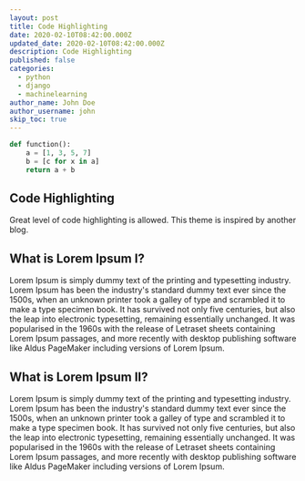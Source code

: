 ```yaml
---
layout: post
title: Code Highlighting
date: 2020-02-10T08:42:00.000Z
updated_date: 2020-02-10T08:42:00.000Z
description: Code Highlighting
published: false
categories:
  - python
  - django
  - machinelearning
author_name: John Doe
author_username: john
skip_toc: true
---
```


```python
def function():
    a = [1, 3, 5, 7]
    b = [c for x in a]
    return a + b
```

## Code Highlighting

Great level of code highlighting is allowed. This theme is inspired by another blog.

## What is Lorem Ipsum I?

Lorem Ipsum is simply dummy text of the printing and typesetting industry. Lorem Ipsum has been the industry's standard dummy text ever since the 1500s, when an unknown printer took a galley of type and scrambled it to make a type specimen book. It has survived not only five centuries, but also the leap into electronic typesetting, remaining essentially unchanged. It was popularised in the 1960s with the release of Letraset sheets containing Lorem Ipsum passages, and more recently with desktop publishing software like Aldus PageMaker including versions of Lorem Ipsum.

## What is Lorem Ipsum II?

Lorem Ipsum is simply dummy text of the printing and typesetting industry. Lorem Ipsum has been the industry's standard dummy text ever since the 1500s, when an unknown printer took a galley of type and scrambled it to make a type specimen book. It has survived not only five centuries, but also the leap into electronic typesetting, remaining essentially unchanged. It was popularised in the 1960s with the release of Letraset sheets containing Lorem Ipsum passages, and more recently with desktop publishing software like Aldus PageMaker including versions of Lorem Ipsum.
